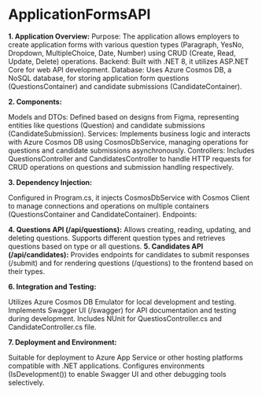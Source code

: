 # ApplicationFormsAPI
**1. Application Overview:**
Purpose: The application allows employers to create application forms with various question types (Paragraph, YesNo, Dropdown, MultipleChoice, Date, Number) using CRUD (Create, Read, Update, Delete) operations.
Backend: Built with .NET 8, it utilizes ASP.NET Core for web API development.
Database: Uses Azure Cosmos DB, a NoSQL database, for storing application form questions (QuestionsContainer) and candidate submissions (CandidateContainer).

**2. Components:**

Models and DTOs: Defined based on designs from Figma, representing entities like questions (Question) and candidate submissions (CandidateSubmission).
Services: Implements business logic and interacts with Azure Cosmos DB using CosmosDbService, managing operations for questions and candidate submissions asynchronously.
Controllers: Includes QuestionsController and CandidatesController to handle HTTP requests for CRUD operations on questions and submission handling respectively.

**3. Dependency Injection:**

Configured in Program.cs, it injects CosmosDbService with Cosmos Client to manage connections and operations on multiple containers (QuestionsContainer and CandidateContainer).
Endpoints:

**4. Questions API (/api/questions):**
Allows creating, reading, updating, and deleting questions. Supports different question types and retrieves questions based on type or all questions.
**5. Candidates API (/api/candidates):** 
Provides endpoints for candidates to submit responses (/submit) and for rendering questions (/questions) to the frontend based on their types.

**6. Integration and Testing:**

Utilizes Azure Cosmos DB Emulator for local development and testing.
Implements Swagger UI (/swagger) for API documentation and testing during development.
Includes NUnit for QuestiosController.cs and CandidateController.cs file.

**7. Deployment and Environment:**

Suitable for deployment to Azure App Service or other hosting platforms compatible with .NET applications.
Configures environments (IsDevelopment()) to enable Swagger UI and other debugging tools selectively.
